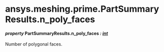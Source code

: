 # ansys.meshing.prime.PartSummaryResults.n_poly_faces

#### *property* PartSummaryResults.n_poly_faces *: [int](https://docs.python.org/3.11/library/functions.html#int)*

Number of polygonal faces.

<!-- !! processed by numpydoc !! -->
